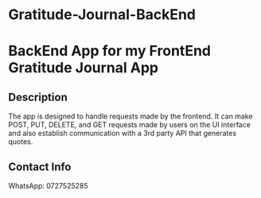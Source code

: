 # Gratitude-Journal-BackEnd

# BackEnd App for my FrontEnd Gratitude Journal App

## Description
The app is designed to handle requests made by the frontend. It can make POST, PUT, DELETE, and GET requests made by users on the UI interface and also establish communication with a 3rd party API that generates quotes.

## Contact Info
WhatsApp: 0727525285